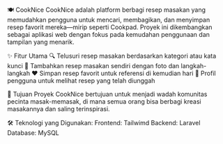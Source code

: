 🍽️ CookNice CookNice adalah platform berbagi resep masakan yang memudahkan pengguna untuk mencari, membagikan, dan menyimpan resep favorit mereka—mirip seperti Cookpad. Proyek ini dikembangkan sebagai aplikasi web dengan fokus pada kemudahan penggunaan dan tampilan yang menarik.

✨ Fitur Utama 🔍 Telusuri resep masakan berdasarkan kategori atau kata kunci 📝 Tambahkan resep masakan sendiri dengan foto dan langkah-langkah ❤️ Simpan resep favorit untuk referensi di kemudian hari 👤 Profil pengguna untuk melihat resep yang telah diunggah

🚀 Tujuan Proyek CookNice bertujuan untuk menjadi wadah komunitas pecinta masak-memasak, di mana semua orang bisa berbagi kreasi masakannya dan saling terinspirasi.

🛠️ Teknologi yang Digunakan: Frontend: Tailwimd Backend: Laravel Database: MySQL
